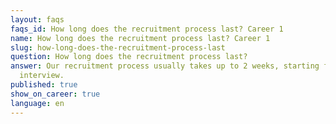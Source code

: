```yaml
---
layout: faqs
faqs_id: How long does the recruitment process last? Career 1
name: How long does the recruitment process last? Career 1
slug: how-long-does-the-recruitment-process-last
question: How long does the recruitment process last?
answer: Our recruitment process usually takes up to 2 weeks, starting from the
  interview.
published: true
show_on_career: true
language: en
---
```

